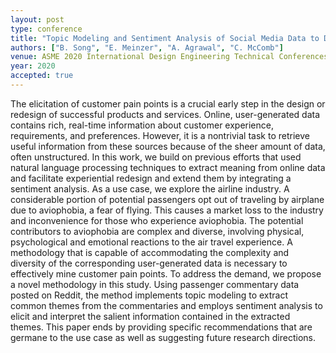 ```yaml
---
layout: post
type: conference
title: "Topic Modeling and Sentiment Analysis of Social Media Data to Drive Experiential Redesign"
authors: ["B. Song", "E. Meinzer", "A. Agrawal", "C. McComb"]
venue: ASME 2020 International Design Engineering Technical Conferences and Computers and Information in Engineering Conference
year: 2020
accepted: true
---
```

The elicitation of customer pain points is a crucial early step in the design or redesign of successful products and services. Online, user-generated data contains rich, real-time information about customer experience, requirements, and preferences. However, it is a nontrivial task to retrieve useful information from these sources because of the sheer amount of data, often unstructured. In this work, we build on previous efforts that used natural language processing techniques to extract meaning from online data and facilitate experiential redesign and extend them by integrating a sentiment analysis. As a use case, we explore the airline industry. A considerable portion of potential passengers opt out of traveling by airplane due to aviophobia, a fear of flying. This causes a market loss to the industry and inconvenience for those who experience aviophobia. The potential contributors to aviophobia are complex and diverse, involving physical, psychological and emotional reactions to the air travel experience. A methodology that is capable of accommodating the complexity and diversity of the corresponding user-generated data is necessary to effectively mine customer pain points. To address the demand, we propose a novel methodology in this study. Using passenger commentary data posted on Reddit, the method implements topic modeling to extract common themes from the commentaries and employs sentiment analysis to elicit and interpret the salient information contained in the extracted themes. This paper ends by providing specific recommendations that are germane to the use case as well as suggesting future research directions.
